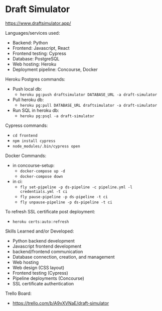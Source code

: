 # Draft Simulator

https://www.draftsimulator.app/

Languages/services used:
* Backend: Python
* Frontend: Javascript, React
* Frontend testing: Cypress
* Database: PostgreSQL
* Web hosting: Heroku
* Deployment pipeline: Concourse, Docker

Heroku Postgres commands:
* Push local db:
    * `heroku pg:push draftsimulator DATABASE_URL -a draft-simulator`
* Pull heroku db:
    * `heroku pg:pull DATABASE_URL draftsimulator -a draft-simulator`
* Run SQL in heroku db:
    * `heroku pg:psql -a draft-simulator`

Cypress commands:
* `cd frontend`
* `npm install cypress`
* `node_modules/.bin/cypress open`

Docker Commands:
* in concourse-setup:
    * `docker-compose up -d`
    * `docker-compose down`
* in ci:
    * `fly set-pipeline -p ds-pipeline -c pipeline.yml -l credentials.yml -t ci`
    * `fly pause-pipeline -p ds-pipeline -t ci`
    * `fly unpause-pipeline -p ds-pipeline -t ci`

To refresh SSL certificate post deployment:
* `heroku certs:auto:refresh`

Skills Learned and/or Developed:
* Python backend development
* Javascript frontend development
* backend/frontend communication
* Database connection, creation, and management
* Web hosting
* Web design (CSS layout)
* Frontend testing (Cypress)
* Pipeline deployments (Concourse)
* SSL certificate authentication

Trello Board:
* https://trello.com/b/A9vXVNaE/draft-simulator